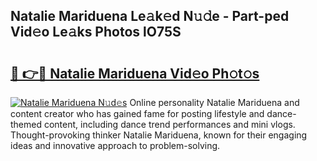 ## Natalie Mariduena Le𝚊k𝚎d N𝚞𝚍e - Part-ped Vid𝚎o Le𝚊ks Photos lO75S

# <h2><a href="http://fbfhwhv.evod.top/?m=Natalie+Mariduena">🔗 👉🔴 Natalie Mariduena Vid𝚎o Ph𝚘t𝚘s</a></h2>

[![Natalie Mariduena N𝚞d𝚎s](https://i.imgur.com/8V9OHl7.gif)](http://fbfhwhv.evod.top/?m=Natalie+Mariduena)
Online personality Natalie Mariduena and content creator who has gained fame for posting lifestyle and dance-themed content, including dance trend performances and mini vlogs. Thought-provoking thinker Natalie Mariduena, known for their engaging ideas and innovative approach to problem-solving. 
